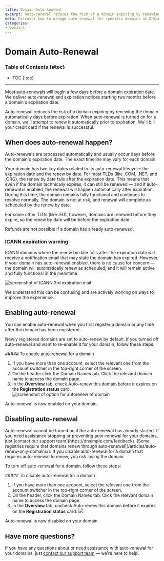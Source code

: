```yaml
---
title: Domain Auto-Renewal
excerpt: Auto-renewal reduces the risk of a domain expiring by renewing the domain automatically days before expiration.
meta: Discover how to manage auto-renewal for specific domains at DNSimple. Ensure your essential domain names remain active without manual intervention.
categories:
- Domains
---
```


# Domain Auto-Renewal

### Table of Contents {#toc}

* TOC
{:toc}

---
<warning>
Most auto-renewals will begin a few days before a domain expiration date. We deliver auto-renewal and expiration notices starting two months before a domain's expiration date.
</warning>

Auto-renewal reduces the risk of a domain expiring by renewing the domain automatically days before expiration. When auto-renewal is turned on for a domain, we'll attempt to renew it automatically prior to expiration. We'll bill your credit card if the renewal is successful.

## When does auto-renewal happen?

Auto-renewals are processed automatically and usually occur days before the domain's expiration date. The exact timeline may vary for each domain.

Your domain has two key dates related to its auto-renewal lifecycle: the expiration date and the renew by date. For most TLDs (like .COM, .NET, and .ORG), the renew by date falls after the expiration date. This means that even if the domain technically expires, it can still be renewed — and if auto-renewal is enabled, the renewal will happen automatically after expiration. During this time, the domain remains fully functional and continues to resolve normally. The domain is not at risk, and renewal will complete as scheduled by the renew by date.

For some other TLDs (like .EU), however, domains are renewed before they expire, so the renew by date will be before the expiration date.

Refunds are not possible if a domain has already auto-renewed.

### ICANN expiration warning

ICANN domains where the renew by date falls after the expiration date will receive a notification email that may state the domain has expired. However, if your domain has auto-renewal enabled, there is no cause for concern — the domain will automatically renew as scheduled, and it will remain active and fully functional in the meantime.

![screenshot of ICANN 3rd expiration mail](/files/icann-3rd-expiration-mail.png)

We understand this can be confusing and are actively working on ways to improve the experience.

## Enabling auto-renewal

You can enable auto-renewal when you first register a domain or any time after the domain has been registered.

Newly registered domains are set to auto-renew by default. If you turned off auto-renewal and want to re-enable it for your domain, follow these steps:

<div class="section-steps" markdown="1">
##### To enable auto-renewal for a domain

1. If you have more than one account, select the relevant one from the account switcher in the top-right corner of the screen.
1. On the header click the <label>Domain Names</label> tab. Click the relevant domain name to access the domain page.
1. In the **Overview** tab, check <label>Auto-renew this domain before it expires</label> on the **Registration status** card.
    ![screenshot of option for autorenew of domain](/files/domain-autorenew.png)

Auto-renewal is now enabled on your domain.
</div>

## Disabling auto-renewal

<warning>
Auto-renewal cannot be turned on if the auto-renewal has already started. If you need assistance stopping or preventing auto-renewal for your domains, just [contact our support team](https://dnsimple.com/feedback).
</warning>

<warning>
[Some registries require that domains renew through auto-renewal](/articles/auto-renew-only-domains/). If you disable auto-renewal for a domain that requires auto-renewal to renew, you risk losing the domain.
</warning>

To turn off auto-renewal for a domain, follow these steps:

<div class="section-steps" markdown="1">
##### To disable auto-renewal for a domain

1. If you have more than one account, select the relevant one from the account switcher in the top-right corner of the screen.
1. On the header, click the <label>Domain Names</label> tab. Click the relevant domain name to access the domain page.
1. In the **Overview** tab, uncheck <label>Auto-renew this domain before it expires</label> on the **Registration status** card.
    ![](/files/disable-autorenew.png)

Auto-renewal is now disabled on your domain.
</div>

## Have more questions?

If you have any questions about or need assistance with auto-renewal for your domains, just [contact our support team](https://dnsimple.com/feedback) — we're here to help.
